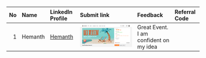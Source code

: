 |  No | Name    | LinkedIn Profile                          | Submit link                                                  | Feedback                               | Referral Code |
| --: | :------ | :---------------------------------------- | :----------------------------------------------------------- | :------------------------------------- | :------------ |
|   1 | Hemanth | [Hemanth](https://linkedin.com/in/hemu21) | ![Idea Screenshot](./Submit/hemu21-submit.png "Idea Submit") | Great Event. I am confident on my idea |               |
